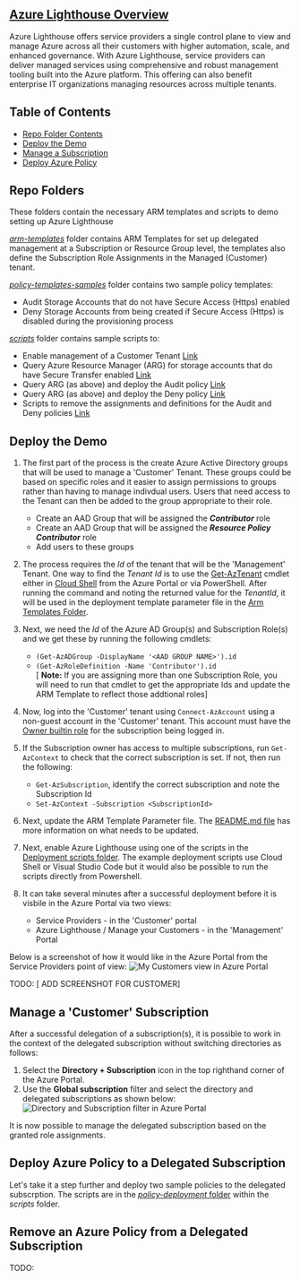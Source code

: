 ## [Azure Lighthouse Overview](https://docs.microsoft.com/en-us/azure/lighthouse/overview)

Azure Lighthouse offers service providers a single control plane to view and manage Azure across all their customers with higher automation, scale, and enhanced governance. With Azure Lighthouse, service providers can deliver managed services using comprehensive and robust management tooling built into the Azure platform. This offering can also benefit enterprise IT organizations managing resources across multiple tenants.

## Table of Contents
* [Repo Folder Contents](https://github.com/paulfcollins/public-azure/tree/master/Azure-Lighthouse#repo-folders) 
* [Deploy the Demo](https://github.com/paulfcollins/public-azure/tree/master/Azure-Lighthouse#deploy-the-demo) 
* [Manage a Subscription](https://github.com/paulfcollins/public-azure/tree/master/Azure-Lighthouse#manage-a-customer-subscription) 
* [Deploy Azure Policy](https://github.com/paulfcollins/public-azure/tree/master/Azure-Lighthouse#deploy-azure-policy-to-a-delegated-subscription)

## Repo Folders

These folders contain the necessary ARM templates and scripts to demo setting up Azure Lighthouse

[_arm-templates_](https://github.com/paulfcollins/public-azure/tree/master/Azure-Lighthouse/arm-templates) folder contains ARM Templates for set up delegated management at a Subscription or Resource Group level, 
the templates also define the Subscription Role Assignments in the Managed (Customer) tenant.

[_policy-templates-samples_](https://github.com/paulfcollins/public-azure/tree/master/Azure-Lighthouse/policy-template-samples) folder contains two sample policy templates:
   * Audit Storage Accounts that do not have Secure Access (Https) enabled
   * Deny Storage Accounts from being created if Secure Access (Https) is disabled during the provisioning process

[_scripts_](https://github.com/paulfcollins/public-azure/tree/master/Azure-Lighthouse/scripts) folder contains sample scripts to:
   * Enable management of a Customer Tenant [Link](https://github.com/paulfcollins/public-azure/tree/master/Azure-Lighthouse/scripts/deployment)
   * Query Azure Resource Manager (ARG) for storage accounts that do have Secure Transfer enabled [Link](https://github.com/paulfcollins/public-azure/tree/master/Azure-Lighthouse/scripts/policy-deployment)
   * Query ARG (as above) and deploy the Audit policy [Link](https://github.com/paulfcollins/public-azure/tree/master/Azure-Lighthouse/scripts/policy-deployment)
   * Query ARG (as above) and deploy the Deny policy [Link](https://github.com/paulfcollins/public-azure/tree/master/Azure-Lighthouse/scripts/policy-deployment)
   * Scripts to remove the assignments and definitions for the Audit and Deny policies [Link](https://github.com/paulfcollins/public-azure/tree/master/Azure-Lighthouse/scripts/policy-removal)

## Deploy the Demo

1. The first part of the process is the create Azure Active Directory groups that will be used to manage a 'Customer' Tenant. These groups could be based on specific roles and it easier to assign permissions to groups rather than having to manage indivdual users. Users that need access to the Tenant can then be added to the group appropriate to their role.
   * Create an AAD Group that will be assigned the **_Contributor_** role
   * Create an AAD Group that will be assigned the **_Resource Policy Contributor_** role
   * Add users to these groups
  
2. The process requires the _Id_ of the tenant that will be the 'Management' Tenant. One way to find the _Tenant Id_ is to use the [Get-AzTenant](https://docs.microsoft.com/en-us/powershell/module/az.accounts/get-aztenant?view=azps-4.3.0) cmdlet either in [Cloud Shell](https://docs.microsoft.com/en-us/azure/cloud-shell/overview) from the Azure Portal or via PowerShell. After running the command and noting the returned value for the _TenantId_, it will be used in the deployment template parameter file in the [Arm Templates Folder](https://github.com/paulfcollins/public-azure/tree/master/Azure-Lighthouse/arm-templates).
  
3. Next, we need the _Id_ of the Azure AD Group(s) and Subscription Role(s) and we get these by running the following cmdlets:
   * `(Get-AzADGroup -DisplayName '<AAD GROUP NAME>').id`
   * `(Get-AzRoleDefinition -Name 'Contributor').id`  
   [ **Note:** If you are assigning more than one Subscription Role, you will need to run that cmdlet to get the appropriate Ids and update the ARM Template to reflect those addtional roles]
  
4. Now, log into the 'Customer' tenant using `Connect-AzAccount` using a non-guest account in the 'Customer' tenant. This account must have the [Owner builtin role](https://docs.microsoft.com/en-us/azure/role-based-access-control/built-in-roles#owner) for the subscription being logged in.
  
5. If the Subscription owner has access to multiple subscriptions, run `Get-AzContext` to check that the correct subscription is set. If not, then run the following:
   * `Get-AzSubscription`, identify the correct subscription and note the Subscription Id
   * `Set-AzContext -Subscription <SubscriptionId>`
  
6. Next, update the ARM Template Parameter file. The [README.md file](https://github.com/paulfcollins/public-azure/blob/master/Azure-Lighthouse/arm-templates/README.md) has more information on what needs to be updated.
  
7. Next, enable Azure Lighthouse using one of the scripts in the [Deployment scripts folder](https://github.com/paulfcollins/public-azure/tree/master/Azure-Lighthouse/scripts/deployment). The example deployment scripts use Cloud Shell or Visual Studio Code but it would also be possible to run the scripts directly from Powershell.

8. It can take several minutes after a successful deployment before it is visbile in the Azure Portal via two views:
   * Service Providers - in the 'Customer' portal
   * Azure Lighthouse / Manage your Customers - in the 'Management' Portal
  
Below is a screenshot of how it would like in the Azure Portal from the Service Providers point of view:
![My Customers view in Azure Portal](https://github.com/paulfcollins/public-azure/blob/master/Azure-Lighthouse/images/MSPLighthouseview.png)
  
TODO: [ ADD SCREENSHOT FOR CUSTOMER]
  
## Manage a 'Customer' Subscription
  
After a successful delegation of a subscription(s), it is possible to work in the context of the delegated subscription without switching directories as follows:
1. Select the **Directory + Subscription** icon in the top righthand corner of the Azure Portal.
2. Use the **Global subscription** filter and select the directory and delegated subscriptions as shown below:
![Directory and Subscription filter in Azure Portal](https://github.com/paulfcollins/public-azure/blob/master/Azure-Lighthouse/images/subscriptionpicker.png)
  
It is now possible to manage the delegated subscription based on the granted role assignments.
  
## Deploy Azure Policy to a Delegated Subscription
  
Let's take it a step further and deploy two sample policies to the delegated subscrption. The scripts are in the [_policy-deployment_ folder](https://github.com/paulfcollins/public-azure/tree/master/Azure-Lighthouse/scripts/policy-deployment) within the _scripts_ folder. 
  
## Remove an Azure Policy from a Delegated Subscription 
  
TODO: